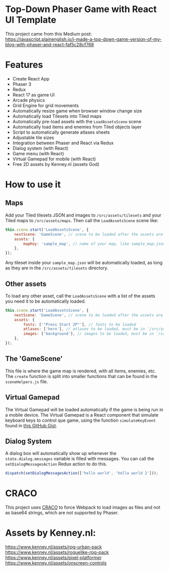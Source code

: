 # Top-Down Phaser Game with React UI Template

This project came from this Medium post: https://javascript.plainenglish.io/i-made-a-top-down-game-version-of-my-blog-with-phaser-and-react-faf5c28cf768

# Features
- Create React App
- Phaser 3
- Redux
- React 17 as game UI
- Arcade physics
- Grid Engine for grid movements
- Automatically resize game when browser window change size
- Automatically load Tilesets into Tiled maps
- Automatically pre-load assets with the `LoadAssetsScene` scene
- Automatically load items and enemies from Tiled objects layer
- Script to automatically generate atlases sheets
- Adjustable tile sizes
- Integration between Phaser and React via Redux
- Dialog system (with React)
- Game menu (with React)
- Virtual Gamepad for mobile (with React)
- Free 2D assets by Kenney.nl (assets God)

# How to use it

## Maps
Add your Tiled tilesets JSON and images to `/src/assets/tilesets` and your Tiled maps to `/src/assets/maps`. Then call the `LoadAssetsScene` scene like:

```javascript
this.scene.start('LoadAssetsScene', {
    nextScene: 'GameScene', // scene to be loaded after the assets are loaded
    assets: {
        mapKey: 'sample_map', // name of your map, like sample_map.json in this case
    },
});
```

Any tileset inside your `sample_map.json` will be automatically loaded, as long as they are in the `/src/assets/tilesets` directory.

## Other assets
To load any other asset, call the `LoadAssetsScene` with a list of the assets you need it to be automatically loaded.

```javascript
this.scene.start('LoadAssetsScene', {
    nextScene: 'GameScene', // scene to be loaded after the assets are loaded
    assets: {
        fonts: ['"Press Start 2P"'], // fonts to be loaded
        atlases: ['hero'], // atlases to be loaded, must be in `/src/assets/atlases/generated/` as hero.json and hero.png
        images: ['background'], // images to be loaded, must be in `/src/assets/images` as background.png
    },
});
```

## The 'GameScene'
This file is where the game map is rendered, with all items, enemies, etc. The `create` function is split into smaller functions that can be found in the `sceneHelpers.js` file.

## Virtual Gamepad
The Virtual Gamepad will be loaded automatically if the game is being run in a mobile device. The Virtual Gamepad is a React component that simulate keyboard keys to control que game, using the function `simulateKeyEvent` found in [this GitHub Gist](https://gist.github.com/GlauberF/d8278ce3aa592389e6e3d4e758e6a0c2).

## Dialog System
A dialog box will automatically show up whenever the `state.dialog.messages` variable is filled with messages. You can call the `setDialogMessagesAction` Redux action to do this.

```javascript
dispatch(setDialogMessagesAction(['hello world', 'hello world 2']));
```

# CRACO
This project uses [CRACO](https://github.com/gsoft-inc/craco) to force Webpack to load images as files and not as base64 strings, which are not supported by Phaser.

# Assets by Kenney.nl:
https://www.kenney.nl/assets/rpg-urban-pack
https://www.kenney.nl/assets/roguelike-rpg-pack
https://www.kenney.nl/assets/pixel-platformer
https://www.kenney.nl/assets/onscreen-controls
